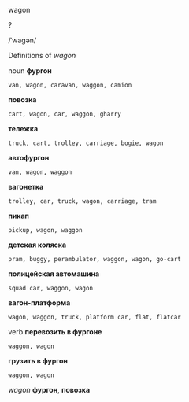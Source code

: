 wagon

?

/ˈwaɡən/

Definitions of _wagon_

noun
**фургон**

    van, wagon, caravan, waggon, camion
**повозка**

    cart, wagon, car, waggon, gharry
**тележка**

    truck, cart, trolley, carriage, bogie, wagon
**автофургон**

    van, wagon, waggon
**вагонетка**

    trolley, car, truck, wagon, carriage, tram
**пикап**

    pickup, wagon, waggon
**детская коляска**

    pram, buggy, perambulator, waggon, wagon, go-cart
**полицейская автомашина**

    squad car, waggon, wagon
**вагон-платформа**

    wagon, waggon, truck, platform car, flat, flatcar

verb
**перевозить в фургоне**

    waggon, wagon
**грузить в фургон**

    waggon, wagon

_wagon_
**фургон**, **повозка**